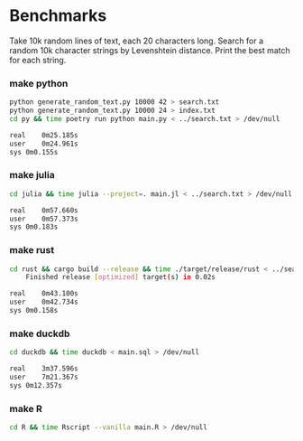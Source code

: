 # Benchmarks
Take 10k random lines of text, each 20 characters long. Search for a random 10k character strings by Levenshtein distance. Print the best match for each string.

### make python
```bash
python generate_random_text.py 10000 42 > search.txt
python generate_random_text.py 10000 24 > index.txt
cd py && time poetry run python main.py < ../search.txt > /dev/null

real	0m25.185s
user	0m24.961s
sys	0m0.155s
```

### make julia
```bash
cd julia && time julia --project=. main.jl < ../search.txt > /dev/null

real	0m57.660s
user	0m57.373s
sys	0m0.183s
```

### make rust
```bash
cd rust && cargo build --release && time ./target/release/rust < ../search.txt > /dev/null
    Finished release [optimized] target(s) in 0.02s

real	0m43.100s
user	0m42.734s
sys	0m0.158s
```

### make duckdb
```bash
cd duckdb && time duckdb < main.sql > /dev/null

real	3m37.596s
user	7m21.367s
sys	0m12.357s
```

### make R
```bash
cd R && time Rscript --vanilla main.R > /dev/null

```
